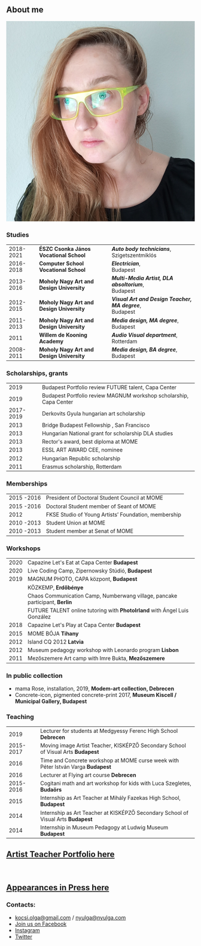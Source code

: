 ## About me

![md.parallax](olga.jpg)

### Studies

|   |   |   |
| - | - | - |
| 2018-2021 | **ÉSZC Csonka János Vocational School** | ***Auto body technicians***,<br>Szigetszentmiklós |
| 2016-2018 | **Computer School Vocational School** | ***Electrician***,<br>Budapest |
| 2013-2016 | **Moholy Nagy Art and Design University** | ***Multi-Media Artist, DLA absoltorium***,<br> Budapest |
| 2012-2015 | **Moholy Nagy Art and Design University** | ***Visual Art and Design Teacher, MA degree***,<br> Budapest |
| 2011- 2013 | **Moholy Nagy Art and Design University** | ***Media design, MA degree***,<br>Budapest |
| 2011 | **Willem de Kooning Academy** | ***Audio Visual department***,<br>Rotterdam
| 2008-2011 | **Moholy Nagy Art and Design University** | ***Media design, BA degree***,<br>Budapest |

### Scholarships, grants

|   |   |
| - | - |
| 2019 | Budapest Portfolio review FUTURE  talent, Capa Center |
| 2019 | Budapest Portfolio review MAGNUM workshop scholarship, Capa Center |
| 2017-2019 |	Derkovits Gyula hungarian art scholarship |
| 2013 | Bridge Budapest Fellowship , San Francisco |
| 2013 | Hungarian National grant for scholarship DLA studies |
| 2013 | Rector's award,  best diploma at MOME  |
| 2013 | ESSL ART AWARD CEE, nominee |
| 2012 | Hungarian Republic scholarship |
| 2011 | Erasmus scholarship, Rotterdam |

### Memberships
|   |   |
| - | - |
| 2015 -2016| President of Doctoral Student Council at MOME |
| 2015 -2016| Doctoral Student member of Seant of MOME |
| 2012 | FKSE Studio of Young Artists’ Foundation, membership |
| 2010 -2013| Student Union at MOME |
| 2010 -2013| Student member at Senat of MOME|



### Workshops

| | |
|-|-|
| 2020 | Capazine Let's Eat at Capa Center **Budapest** |
| 2020 | Live Coding Camp, Zipernowsky Stúdió, **Budapest** |
| 2019 | MAGNUM PHOTO, CAPA központ, **Budapest** |
|  | KÖZKEMP, **Erdőbénye** |
|  | Chaos Communication Camp, Numberwang village, pancake participant, **Berlin** |
|  | FUTURE TALENT  online tutoring with **PhotoIrland** with Ángel Luis González |
| 2018 | Capazine Let's Play at Capa Center **Budapest** |
| 2015 | MOME BÓJA **Tihany** |
| 2012 | Island CQ 2012 **Latvia** |
| 2012 | Museum pedagogy workshop with Leonardo program **Lisbon** |
| 2011 | Mezőszemere Art camp with Imre Bukta, **Mezőszemere** |

### In public collection

* mama Rose, installation,  2019, **Modem-art collection, Debrecen**
* Concrete-icon, pigmented concrete-print 2017, **Museum Kiscell / Municipal Gallery, Budapest**


### Teaching

| | |
|-|-|
| 2019 | Lecturer for students at Medgyessy Ferenc High School **Debrecen** |
| 2015-2017 | Moving image Artist Teacher, KISKÉPZŐ Secondary School of Visual Arts  **Budapest** | 
| 2016 | Time and Concrete workshop at MOME curse week with Péter István Varga **Budapest** |
| 2016 | Lecturer at  Flying art course **Debrecen** |
| 2015-2016 | Cogitani math and art workshop for kids with Luca Szegletes, **Budaörs** |
| 2015 | Internship as Art Teacher at Mihály Fazekas High School, **Budapest** |
| 2014 | Internship as Art Teacher at KISKÉPZŐ Secondary School of Visual Arts **Budapest** |
| 2014 | Internship in Museum Pedagogy at Ludwig Museum **Budapest** |

## [Artist Teacher Portfolio here](https://issuu.com/heldin/docs/kocsi_olga_portfolio_tanar_kicsi_ma)
<br>

## [Appearances in Press here](/c/press)
<!-- <nextmd href="/c/press"> -->

### Contacts:

* kocsi.olga@gmail.com / nyulga@nyulga.com
* [Join us on Facebook](https://web.facebook.com/Holy0lga)
* [Instagram](https://www.instagram.com/holy_olga/)
* [Twitter](https://twitter.com/nyulga)